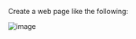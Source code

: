 Create a web page like the following:

![image](https://github.com/nsinorov/SoftUniMainPath/assets/45227327/83f3cddb-42ee-466d-8da6-fcd574e2298d)

